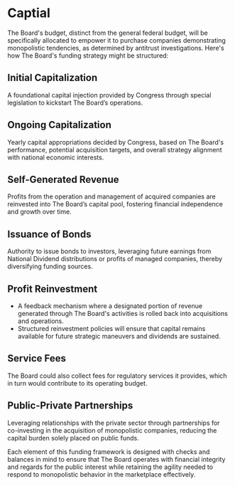 # Captial

The Board's budget, distinct from the general federal budget, will be
specifically allocated to empower it to purchase companies demonstrating
monopolistic tendencies, as determined by antitrust investigations. Here's how
The Board's funding strategy might be structured:

## Initial Capitalization

A foundational capital injection provided by Congress through special
legislation to kickstart The Board’s operations.

## Ongoing Capitalization

Yearly capital appropriations decided by Congress, based on The Board's
performance, potential acquisition targets, and overall strategy alignment with
national economic interests.

## Self-Generated Revenue

Profits from the operation and management of acquired companies are reinvested
into The Board’s capital pool, fostering financial independence and growth over
time.

## Issuance of Bonds

Authority to issue bonds to investors, leveraging future earnings from National
Dividend distributions or profits of managed companies, thereby diversifying
funding sources.

## Profit Reinvestment

- A feedback mechanism where a designated portion of revenue generated through
  The Board's activities is rolled back into acquisitions and operations.
- Structured reinvestment policies will ensure that capital remains available
  for future strategic maneuvers and dividends are sustained.

## Service Fees

The Board could also collect fees for regulatory services it provides, which in
turn would contribute to its operating budget.

## Public-Private Partnerships

Leveraging relationships with the private sector through partnerships for
co-investing in the acquisition of monopolistic companies, reducing the capital
burden solely placed on public funds.

Each element of this funding framework is designed with checks and balances in
mind to ensure that The Board operates with financial integrity and regards for
the public interest while retaining the agility needed to respond to
monopolistic behavior in the marketplace effectively.
